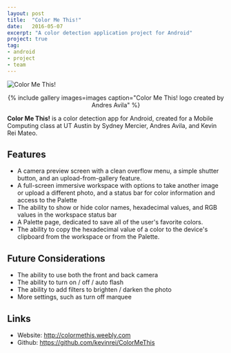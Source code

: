 ```yaml
---
layout: post
title:  "Color Me This!"
date:   2016-05-07
excerpt: "A color detection application project for Android"
project: true
tag:
- android
- project
- team
---
```


![Color Me This!](https://cloud.githubusercontent.com/assets/8562283/15092672/6b9ac020-1436-11e6-9fd1-555c91c6ce32.png)
<center>{% include gallery images=images caption="Color Me This! logo created by Andres Avila" %}</center>
    
<b>Color Me This!</b> is a color detection app for Android, created for a Mobile Computing class at UT Austin by Sydney Mercier, Andres Avila, and Kevin Rei Mateo.

## Features
* A camera preview screen with a clean overflow menu, a simple shutter button, and an upload-from-gallery feature.
* A full-screen immersive workspace with options to take another image or upload a different photo, and a status bar for color information and access to the Palette
* The ability to show or hide color names, hexadecimal values, and RGB values in the workspace status bar
* A Palette page, dedicated to save all of the user's favorite colors.
* The ability to copy the hexadecimal value of a color to the device's clipboard from the workspace or from the Palette.

## Future Considerations
* The ability to use both the front and back camera
* The ability to turn on / off / auto flash
* The ability to add filters to brighten / darken the photo
* More settings, such as turn off marquee
     
## Links
* Website: <a href="http://colormethis.weebly.com">http://colormethis.weebly.com</a>
* Github: <a href="https://github.com/kevinrei/ColorMeThis">https://github.com/kevinrei/ColorMeThis</a>
